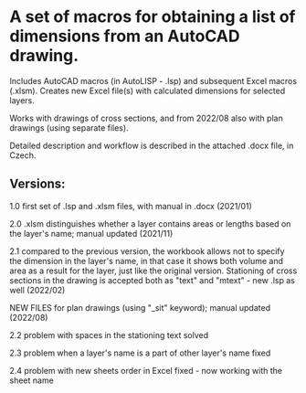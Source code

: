 # A set of macros for obtaining a list of dimensions from an AutoCAD drawing.

Includes AutoCAD macros (in AutoLISP - .lsp) and subsequent Excel macros (.xlsm).
Creates new Excel file(s) with calculated dimensions for selected layers.

Works with drawings of cross sections, and from 2022/08 also with plan drawings (using separate files).

Detailed description and workflow is described in the attached .docx file, in Czech.

## Versions:

1.0 first set of .lsp and .xlsm files, with manual in .docx (2021/01)

2.0 .xlsm distinguishes whether a layer contains areas or lengths based on the layer's name; manual updated (2021/11)

2.1 compared to the previous version, the workbook allows not to specify the dimension in the layer's name, in that case it shows both volume and area as a result for the layer, just like the original version. Stationing of cross sections in the drawing is accepted both as "text" and "mtext" - new .lsp as well (2022/02)

NEW FILES for plan drawings (using "_sit" keyword); manual updated (2022/08)

2.2 problem with spaces in the stationing text solved

2.3 problem when a layer's name is a part of other layer's name fixed

2.4 problem with new sheets order in Excel fixed - now working with the sheet name